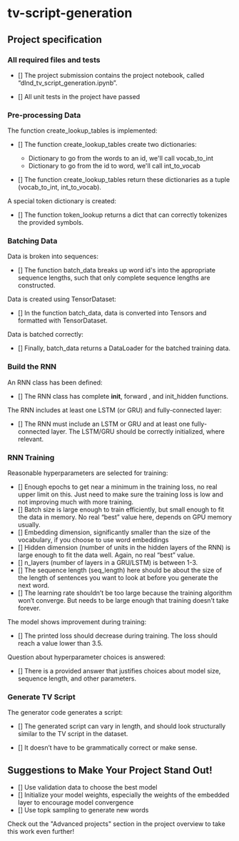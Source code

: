 # tv-script-generation

## Project specification 


### All required files and tests


- [] The project submission contains the project notebook, called “dlnd_tv_script_generation.ipynb”.

- [] All unit tests in the project have passed

### Pre-processing Data


The function create_lookup_tables is implemented:

- [] The function create_lookup_tables create two dictionaries:

	- Dictionary to go from the words to an id, we'll call vocab_to_int
	- Dictionary to go from the id to word, we'll call int_to_vocab
- [] The function create_lookup_tables return these dictionaries as a tuple (vocab_to_int, int_to_vocab).

A special token dictionary is created:

- [] The function token_lookup returns a dict that can correctly tokenizes the provided symbols.

### Batching Data

Data is broken into sequences:

- [] The function batch_data breaks up word id's into the appropriate sequence lengths, such that only complete sequence lengths are constructed.

Data is created using TensorDataset:

- [] In the function batch_data, data is converted into Tensors and formatted with TensorDataset.

Data is batched correctly:

- [] Finally, batch_data returns a DataLoader for the batched training data.

### Build the RNN

An RNN class has been defined:

- [] The RNN class has complete __init__, forward , and init_hidden functions.

The RNN includes at least one LSTM (or GRU) and fully-connected layer:

- [] The RNN must include an LSTM or GRU and at least one fully-connected layer. The LSTM/GRU should be correctly initialized, where relevant.

### RNN Training

Reasonable hyperparameters are selected for training:

- [] Enough epochs to get near a minimum in the training loss, no real upper limit on this. Just need to make sure the training loss is low and not improving much with more training.
- [] Batch size is large enough to train efficiently, but small enough to fit the data in memory. No real “best” value here, depends on GPU memory usually.
- [] Embedding dimension, significantly smaller than the size of the vocabulary, if you choose to use word embeddings
- [] Hidden dimension (number of units in the hidden layers of the RNN) is large enough to fit the data well. Again, no real “best” value.
- [] n_layers (number of layers in a GRU/LSTM) is between 1-3.
- [] The sequence length (seq_length) here should be about the size of the length of sentences you want to look at before you generate the next word.
- [] The learning rate shouldn’t be too large because the training algorithm won’t converge. But needs to be large enough that training doesn’t take forever.

The model shows improvement during training:

- [] The printed loss should decrease during training. The loss should reach a value lower than 3.5.

Question about hyperparameter choices is answered:

- [] There is a provided answer that justifies choices about model size, sequence length, and other parameters.

### Generate TV Script

The generator code generates a script:

- [] The generated script can vary in length, and should look structurally similar to the TV script in the dataset.

- [] It doesn’t have to be grammatically correct or make sense.

## Suggestions to Make Your Project Stand Out!
- [] Use validation data to choose the best model
- [] Initialize your model weights, especially the weights of the embedded layer to encourage model convergence
- [] Use topk sampling to generate new words

Check out the "Advanced projects" section in the project overview to take this work even further!